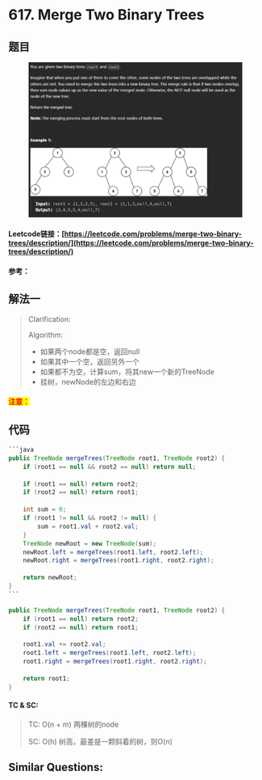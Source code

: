 # 617. Merge Two Binary Trees

## 题目

<figure><img src="../../.gitbook/assets/image (1) (1) (1) (1) (1) (1) (1) (1) (1).png" alt=""><figcaption></figcaption></figure>

#### Leetcode链接：[https://leetcode.com/problems/merge-two-binary-trees/description/](https://leetcode.com/problems/merge-two-binary-trees/description/)

#### 参考：

## 解法一

> Clarification:&#x20;
>
> Algorithm:&#x20;
>
> * 如果两个node都是空，返回null
> * 如果其中一个空，返回另外一个
> * 如果都不为空，计算sum，将其new一个新的TreeNode
> * 挂树，newNode的左边和右边

#### <mark style="color:red;">注意：</mark>

## 代码

````java
```java
public TreeNode mergeTrees(TreeNode root1, TreeNode root2) {
    if (root1 == null && root2 == null) return null;

    if (root1 == null) return root2;
    if (root2 == null) return root1;

    int sum = 0;
    if (root1 != null && root2 != null) {
        sum = root1.val + root2.val;
    }
    TreeNode newRoot = new TreeNode(sum);
    newRoot.left = mergeTrees(root1.left, root2.left);
    newRoot.right = mergeTrees(root1.right, root2.right);

    return newRoot;
}
```
````

```java
public TreeNode mergeTrees(TreeNode root1, TreeNode root2) {
    if (root1 == null) return root2;
    if (root2 == null) return root1;

    root1.val += root2.val;
    root1.left = mergeTrees(root1.left, root2.left);
    root1.right = mergeTrees(root1.right, root2.right);

    return root1;
}
```

#### TC & SC:&#x20;

> TC: O(n + m) 两棵树的node
>
> SC: O(h) 树高，最差是一颗斜着的树，则O(n)

## **Similar Questions:**&#x20;
